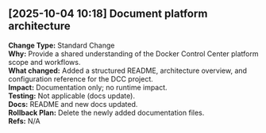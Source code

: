 ## [2025-10-04 10:18] Document platform architecture
**Change Type:** Standard Change  
**Why:** Provide a shared understanding of the Docker Control Center platform scope and workflows.  
**What changed:** Added a structured README, architecture overview, and configuration reference for the DCC project.  
**Impact:** Documentation only; no runtime impact.  
**Testing:** Not applicable (docs update).  
**Docs:** README and new docs updated.  
**Rollback Plan:** Delete the newly added documentation files.  
**Refs:** N/A
